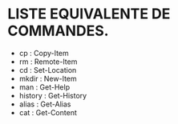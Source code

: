 # LISTE EQUIVALENTE DE COMMANDES.
* cp :           Copy-Item
* rm  :          Remote-Item
* cd   :         Set-Location
* mkdir :        New-Item
* man    :       Get-Help
* history :      Get-History
* alias    :     Get-Alias
* cat       :    Get-Content
